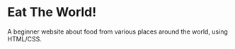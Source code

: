 # Eat The World!

A beginner website about food from various places around the world, using HTML/CSS.